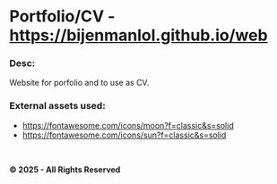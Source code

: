 # Portfolio/CV - https://bijenmanlol.github.io/web

### Desc:

Website for porfolio and to use as CV.


### External assets used:

- https://fontawesome.com/icons/moon?f=classic&s=solid
- https://fontawesome.com/icons/sun?f=classic&s=solid

&nbsp;

**&copy; 2025 - All Rights Reserved**
